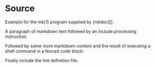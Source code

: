 # Source

Example for the mk(1) program supplied by [mkdoc][].

A paragraph of markdown text followed by an include processing instruction.

<? @include include.md ?>

Followed by some more markdown content and the result of executing a shell command 
in a fenced code block:

<? @exec whoami ?>

Finally include the link definition file.

<? @include links.md ?>
